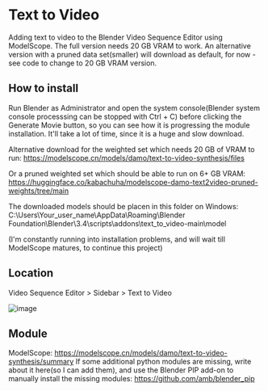 # Text to Video
Adding text to video to the Blender Video Sequence Editor using ModelScope. The full version needs 20 GB VRAM to work. An alternative version with a pruned data set(smaller) will download as default, for now - see code to change to 20 GB VRAM version.

## How to install
Run Blender as Administrator and open the system console(Blender system console processsing can be stopped with Ctrl + C) before clicking the Generate Movie button, so you can see how it is progressing the module installation. It'll take a lot of time, since it is a huge and slow download.

Alternative download for the weighted set which needs 20 GB of VRAM to run:
https://modelscope.cn/models/damo/text-to-video-synthesis/files

Or a pruned weighted set which should be able to run on 6+ GB VRAM:
https://huggingface.co/kabachuha/modelscope-damo-text2video-pruned-weights/tree/main

The downloaded models should be placen in this folder on Windows: C:\Users\Your_user_name\AppData\Roaming\Blender Foundation\Blender\3.4\scripts\addons\text_to_video-main\model

(I'm constantly running into installation problems, and will wait till ModelScope matures, to continue this project)

## Location

Video Sequence Editor > Sidebar > Text to Video

![image](https://user-images.githubusercontent.com/1322593/226438089-2c81fceb-6cfd-4c72-b79e-e83b97b2f8f6.png)

## Module
ModelScope: https://modelscope.cn/models/damo/text-to-video-synthesis/summary
If some additional python modules are missing, write about it here(so I can add them), and use the Blender PIP add-on to manually install the missing modules: https://github.com/amb/blender_pip


